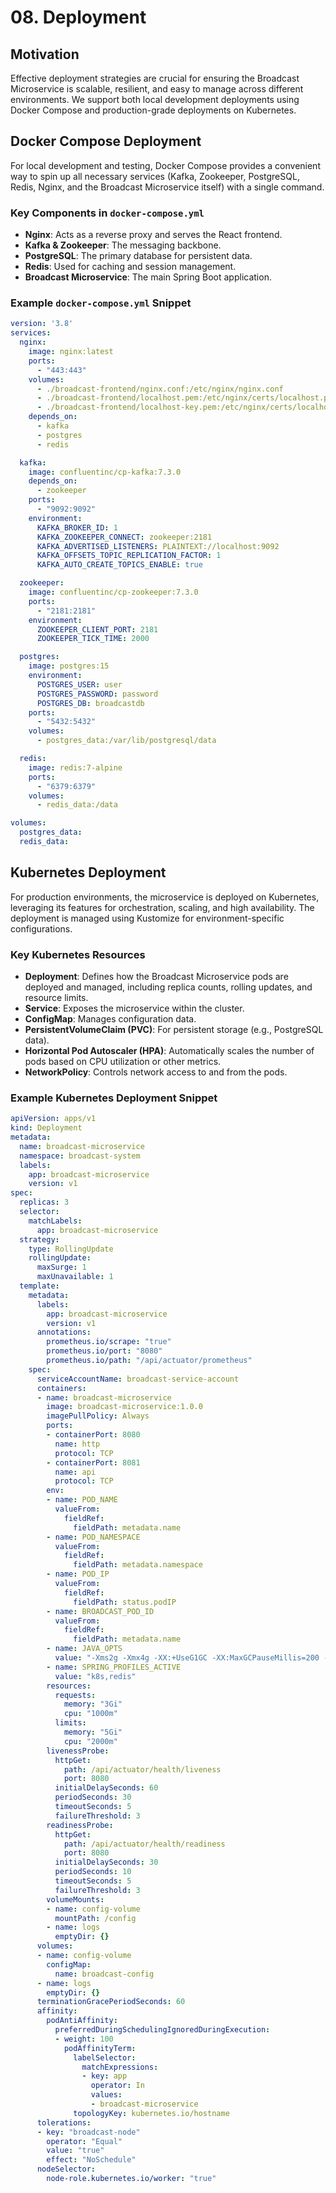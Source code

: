 # 08. Deployment

## Motivation
Effective deployment strategies are crucial for ensuring the Broadcast Microservice is scalable, resilient, and easy to manage across different environments. We support both local development deployments using Docker Compose and production-grade deployments on Kubernetes.

## Docker Compose Deployment
For local development and testing, Docker Compose provides a convenient way to spin up all necessary services (Kafka, Zookeeper, PostgreSQL, Redis, Nginx, and the Broadcast Microservice itself) with a single command.

### Key Components in `docker-compose.yml`
- **Nginx**: Acts as a reverse proxy and serves the React frontend.
- **Kafka & Zookeeper**: The messaging backbone.
- **PostgreSQL**: The primary database for persistent data.
- **Redis**: Used for caching and session management.
- **Broadcast Microservice**: The main Spring Boot application.

### Example `docker-compose.yml` Snippet
```yaml:docker-compose.yml
version: '3.8'
services:
  nginx:
    image: nginx:latest
    ports:
      - "443:443"
    volumes:
      - ./broadcast-frontend/nginx.conf:/etc/nginx/nginx.conf
      - ./broadcast-frontend/localhost.pem:/etc/nginx/certs/localhost.pem
      - ./broadcast-frontend/localhost-key.pem:/etc/nginx/certs/localhost-key.pem
    depends_on:
      - kafka
      - postgres
      - redis

  kafka:
    image: confluentinc/cp-kafka:7.3.0
    depends_on:
      - zookeeper
    ports:
      - "9092:9092"
    environment:
      KAFKA_BROKER_ID: 1
      KAFKA_ZOOKEEPER_CONNECT: zookeeper:2181
      KAFKA_ADVERTISED_LISTENERS: PLAINTEXT://localhost:9092
      KAFKA_OFFSETS_TOPIC_REPLICATION_FACTOR: 1
      KAFKA_AUTO_CREATE_TOPICS_ENABLE: true

  zookeeper:
    image: confluentinc/cp-zookeeper:7.3.0
    ports:
      - "2181:2181"
    environment:
      ZOOKEEPER_CLIENT_PORT: 2181
      ZOOKEEPER_TICK_TIME: 2000

  postgres:
    image: postgres:15
    environment:
      POSTGRES_USER: user
      POSTGRES_PASSWORD: password
      POSTGRES_DB: broadcastdb
    ports:
      - "5432:5432"
    volumes:
      - postgres_data:/var/lib/postgresql/data

  redis:
    image: redis:7-alpine
    ports:
      - "6379:6379"
    volumes:
      - redis_data:/data

volumes:
  postgres_data:
  redis_data:
```

## Kubernetes Deployment
For production environments, the microservice is deployed on Kubernetes, leveraging its features for orchestration, scaling, and high availability. The deployment is managed using Kustomize for environment-specific configurations.

### Key Kubernetes Resources
- **Deployment**: Defines how the Broadcast Microservice pods are deployed and managed, including replica counts, rolling updates, and resource limits.
- **Service**: Exposes the microservice within the cluster.
- **ConfigMap**: Manages configuration data.
- **PersistentVolumeClaim (PVC)**: For persistent storage (e.g., PostgreSQL data).
- **Horizontal Pod Autoscaler (HPA)**: Automatically scales the number of pods based on CPU utilization or other metrics.
- **NetworkPolicy**: Controls network access to and from the pods.

### Example Kubernetes Deployment Snippet
```yaml:broadcast-microservice/k8s/base/deployment.yaml
apiVersion: apps/v1
kind: Deployment
metadata:
  name: broadcast-microservice
  namespace: broadcast-system
  labels:
    app: broadcast-microservice
    version: v1
spec:
  replicas: 3
  selector:
    matchLabels:
      app: broadcast-microservice
  strategy:
    type: RollingUpdate
    rollingUpdate:
      maxSurge: 1
      maxUnavailable: 1
  template:
    metadata:
      labels:
        app: broadcast-microservice
        version: v1
      annotations:
        prometheus.io/scrape: "true"
        prometheus.io/port: "8080"
        prometheus.io/path: "/api/actuator/prometheus"
    spec:
      serviceAccountName: broadcast-service-account
      containers:
      - name: broadcast-microservice
        image: broadcast-microservice:1.0.0
        imagePullPolicy: Always
        ports:
        - containerPort: 8080
          name: http
          protocol: TCP
        - containerPort: 8081
          name: api
          protocol: TCP
        env:
        - name: POD_NAME
          valueFrom:
            fieldRef:
              fieldPath: metadata.name
        - name: POD_NAMESPACE
          valueFrom:
            fieldRef:
              fieldPath: metadata.namespace
        - name: POD_IP
          valueFrom:
            fieldRef:
              fieldPath: status.podIP
        - name: BROADCAST_POD_ID
          valueFrom:
            fieldRef:
              fieldPath: metadata.name
        - name: JAVA_OPTS
          value: "-Xms2g -Xmx4g -XX:+UseG1GC -XX:MaxGCPauseMillis=200 -XX:ParallelGCThreads=4 -XX:ConcGCThreads=2"
        - name: SPRING_PROFILES_ACTIVE
          value: "k8s,redis"
        resources:
          requests:
            memory: "3Gi"
            cpu: "1000m"
          limits:
            memory: "5Gi"
            cpu: "2000m"
        livenessProbe:
          httpGet:
            path: /api/actuator/health/liveness
            port: 8080
          initialDelaySeconds: 60
          periodSeconds: 30
          timeoutSeconds: 5
          failureThreshold: 3
        readinessProbe:
          httpGet:
            path: /api/actuator/health/readiness
            port: 8080
          initialDelaySeconds: 30
          periodSeconds: 10
          timeoutSeconds: 5
          failureThreshold: 3
        volumeMounts:
        - name: config-volume
          mountPath: /config
        - name: logs
          emptyDir: {}
      volumes:
      - name: config-volume
        configMap:
          name: broadcast-config
      - name: logs
        emptyDir: {}
      terminationGracePeriodSeconds: 60
      affinity:
        podAntiAffinity:
          preferredDuringSchedulingIgnoredDuringExecution:
          - weight: 100
            podAffinityTerm:
              labelSelector:
                matchExpressions:
                - key: app
                  operator: In
                  values:
                  - broadcast-microservice
              topologyKey: kubernetes.io/hostname
      tolerations:
      - key: "broadcast-node"
        operator: "Equal"
        value: "true"
        effect: "NoSchedule"
      nodeSelector:
        node-role.kubernetes.io/worker: "true"
```